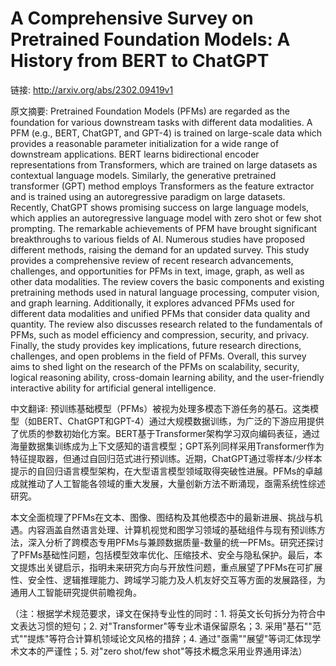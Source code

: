 # A Comprehensive Survey on Pretrained Foundation Models: A History from BERT to ChatGPT

链接: http://arxiv.org/abs/2302.09419v1

原文摘要:
Pretrained Foundation Models (PFMs) are regarded as the foundation for
various downstream tasks with different data modalities. A PFM (e.g., BERT,
ChatGPT, and GPT-4) is trained on large-scale data which provides a reasonable
parameter initialization for a wide range of downstream applications. BERT
learns bidirectional encoder representations from Transformers, which are
trained on large datasets as contextual language models. Similarly, the
generative pretrained transformer (GPT) method employs Transformers as the
feature extractor and is trained using an autoregressive paradigm on large
datasets. Recently, ChatGPT shows promising success on large language models,
which applies an autoregressive language model with zero shot or few shot
prompting. The remarkable achievements of PFM have brought significant
breakthroughs to various fields of AI. Numerous studies have proposed different
methods, raising the demand for an updated survey. This study provides a
comprehensive review of recent research advancements, challenges, and
opportunities for PFMs in text, image, graph, as well as other data modalities.
The review covers the basic components and existing pretraining methods used in
natural language processing, computer vision, and graph learning. Additionally,
it explores advanced PFMs used for different data modalities and unified PFMs
that consider data quality and quantity. The review also discusses research
related to the fundamentals of PFMs, such as model efficiency and compression,
security, and privacy. Finally, the study provides key implications, future
research directions, challenges, and open problems in the field of PFMs.
Overall, this survey aims to shed light on the research of the PFMs on
scalability, security, logical reasoning ability, cross-domain learning
ability, and the user-friendly interactive ability for artificial general
intelligence.

中文翻译:
预训练基础模型（PFMs）被视为处理多模态下游任务的基石。这类模型（如BERT、ChatGPT和GPT-4）通过大规模数据训练，为广泛的下游应用提供了优质的参数初始化方案。BERT基于Transformer架构学习双向编码表征，通过海量数据集训练成为上下文感知的语言模型；GPT系列同样采用Transformer作为特征提取器，但通过自回归范式进行预训练。近期，ChatGPT通过零样本/少样本提示的自回归语言模型架构，在大型语言模型领域取得突破性进展。PFMs的卓越成就推动了人工智能各领域的重大发展，大量创新方法不断涌现，亟需系统性综述研究。

本文全面梳理了PFMs在文本、图像、图结构及其他模态中的最新进展、挑战与机遇。内容涵盖自然语言处理、计算机视觉和图学习领域的基础组件与现有预训练方法，深入分析了跨模态专用PFMs与兼顾数据质量-数量的统一PFMs。研究还探讨了PFMs基础性问题，包括模型效率优化、压缩技术、安全与隐私保护。最后，本文提炼出关键启示，指明未来研究方向与开放性问题，重点展望了PFMs在可扩展性、安全性、逻辑推理能力、跨域学习能力及人机友好交互等方面的发展路径，为通用人工智能研究提供前瞻视角。

（注：根据学术规范要求，译文在保持专业性的同时：1. 将英文长句拆分为符合中文表达习惯的短句；2. 对"Transformer"等专业术语保留原名；3. 采用"基石""范式""提炼"等符合计算机领域论文风格的措辞；4. 通过"亟需""展望"等词汇体现学术文本的严谨性；5. 对"zero shot/few shot"等技术概念采用业界通用译法）
